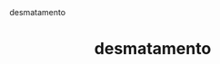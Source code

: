 <!doctyle html.>
<html>
    <head>
        <meta charset="utf-8"
        <title> desmatamento </title>
        <link red="stylesheet"href="style.css">
    </head>
    <body>
        <header>
<h1 class="titulo-principal"> desmatamento</h1>
